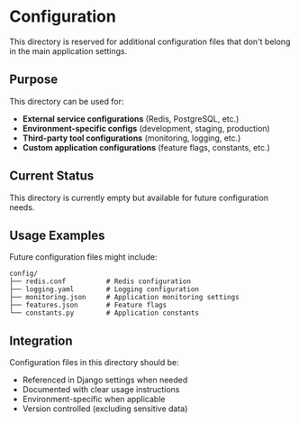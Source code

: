 # Configuration

This directory is reserved for additional configuration files that don't belong in the main application settings.

## Purpose

This directory can be used for:

- **External service configurations** (Redis, PostgreSQL, etc.)
- **Environment-specific configs** (development, staging, production)
- **Third-party tool configurations** (monitoring, logging, etc.)
- **Custom application configurations** (feature flags, constants, etc.)

## Current Status

This directory is currently empty but available for future configuration needs.

## Usage Examples

Future configuration files might include:

```
config/
├── redis.conf          # Redis configuration
├── logging.yaml        # Logging configuration
├── monitoring.json     # Application monitoring settings
├── features.json       # Feature flags
└── constants.py        # Application constants
```

## Integration

Configuration files in this directory should be:
- Referenced in Django settings when needed
- Documented with clear usage instructions
- Environment-specific when applicable
- Version controlled (excluding sensitive data)

